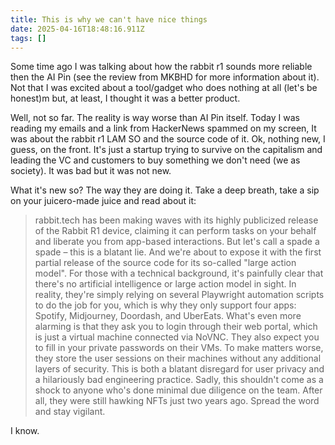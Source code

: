 ```yaml
---
title: This is why we can't have nice things
date: 2025-04-16T18:48:16.911Z
tags: []
---
```




Some time ago I was talking about how the rabbit r1 sounds more reliable then the AI Pin (see the review from MKBHD for more information about it). Not that I was excited about a tool/gadget who does nothing at all (let's be honest)m but, at least, I thought it was a better product.

Well, not so far. The reality is way worse than AI Pin itself. Today I was reading my emails and a link from HackerNews spammed on my screen, It was about the rabbit r1 LAM SO and the source code of it. Ok, nothing new, I guess, on the front. It's just a startup trying to survive on the capitalism and leading the VC and customers to buy something we don't need (we as society). It was bad but it was not new.

What it's new so? The way they are doing it. Take a deep breath, take a sip on your juicero-made juice and read about it: 

> rabbit.tech has been making waves with its highly publicized release of the Rabbit R1 device, claiming it can perform tasks on your behalf and liberate you from app-based interactions. But let's call a spade a spade – this is a blatant lie. And we're about to expose it with the first partial release of the source code for its so-called "large action model". For those with a technical background, it's painfully clear that there's no artificial intelligence or large action model in sight. In reality, they're simply relying on several Playwright automation scripts to do the job for you, which is why they only support four apps: Spotify, Midjourney, Doordash, and UberEats. What's even more alarming is that they ask you to login through their web portal, which is just a virtual machine connected via NoVNC. They also expect you to fill in your private passwords on their VMs. To make matters worse, they store the user sessions on their machines without any additional layers of security. This is both a blatant disregard for user privacy and a hilariously bad engineering practice. Sadly, this shouldn't come as a shock to anyone who's done minimal due diligence on the team. After all, they were still hawking NFTs just two years ago. Spread the word and stay vigilant.

I know.
